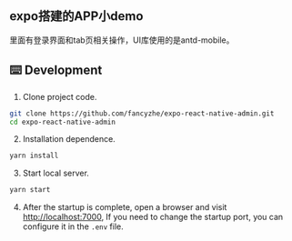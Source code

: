## expo搭建的APP小demo

里面有登录界面和tab页相关操作，UI库使用的是antd-mobile。


## ⌨️ Development
1. Clone project code.

```bash
git clone https://github.com/fancyzhe/expo-react-native-admin.git
cd expo-react-native-admin
```

2. Installation dependence.

```bash
yarn install
```


3. Start local server.

```bash
yarn start
```

4. After the startup is complete, open a browser and visit [http://localhost:7000](http://localhost:7000), If you need to change the startup port, you can configure it in the `.env` file.
